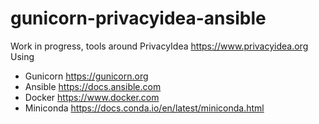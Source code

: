 # gunicorn-privacyidea-ansible
Work in progress, tools around PrivacyIdea https://www.privacyidea.org
Using 
* Gunicorn https://gunicorn.org
* Ansible https://docs.ansible.com
* Docker https://www.docker.com
* Miniconda https://docs.conda.io/en/latest/miniconda.html
